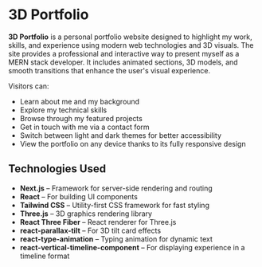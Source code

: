 # 3D Portfolio

**3D Portfolio** is a personal portfolio website designed to highlight my work, skills, and experience using modern web technologies and 3D visuals. The site provides a professional and interactive way to present myself as a MERN stack developer. It includes animated sections, 3D models, and smooth transitions that enhance the user's visual experience.

Visitors can:
- Learn about me and my background
- Explore my technical skills
- Browse through my featured projects
- Get in touch with me via a contact form
- Switch between light and dark themes for better accessibility
- View the portfolio on any device thanks to its fully responsive design

## Technologies Used

- **Next.js** – Framework for server-side rendering and routing  
- **React** – For building UI components  
- **Tailwind CSS** – Utility-first CSS framework for fast styling  
- **Three.js** – 3D graphics rendering library  
- **React Three Fiber** – React renderer for Three.js  
- **react-parallax-tilt** – For 3D tilt card effects  
- **react-type-animation** – Typing animation for dynamic text  
- **react-vertical-timeline-component** – For displaying experience in a timeline format  
